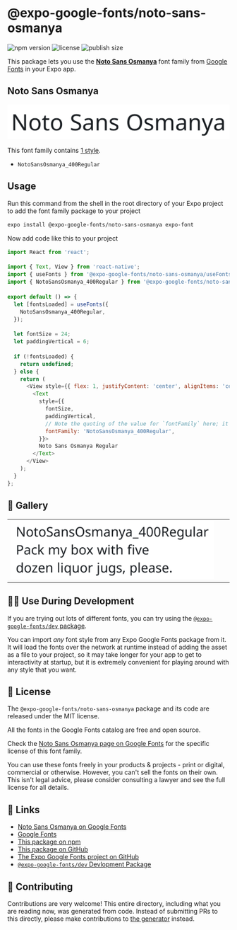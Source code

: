 # @expo-google-fonts/noto-sans-osmanya

![npm version](https://flat.badgen.net/npm/v/@expo-google-fonts/noto-sans-osmanya)
![license](https://flat.badgen.net/github/license/expo/google-fonts)
![publish size](https://flat.badgen.net/packagephobia/install/@expo-google-fonts/noto-sans-osmanya)

This package lets you use the [**Noto Sans Osmanya**](https://fonts.google.com/specimen/Noto+Sans+Osmanya) font family from [Google Fonts](https://fonts.google.com/) in your Expo app.

## Noto Sans Osmanya

![Noto Sans Osmanya](./font-family.png)

This font family contains [1 style](#-gallery).

- `NotoSansOsmanya_400Regular`

## Usage

Run this command from the shell in the root directory of your Expo project to add the font family package to your project
```sh
expo install @expo-google-fonts/noto-sans-osmanya expo-font
```

Now add code like this to your project
```js
import React from 'react';

import { Text, View } from 'react-native';
import { useFonts } from '@expo-google-fonts/noto-sans-osmanya/useFonts';
import { NotoSansOsmanya_400Regular } from '@expo-google-fonts/noto-sans-osmanya/400Regular';

export default () => {
  let [fontsLoaded] = useFonts({
    NotoSansOsmanya_400Regular,
  });

  let fontSize = 24;
  let paddingVertical = 6;

  if (!fontsLoaded) {
    return undefined;
  } else {
    return (
      <View style={{ flex: 1, justifyContent: 'center', alignItems: 'center' }}>
        <Text
          style={{
            fontSize,
            paddingVertical,
            // Note the quoting of the value for `fontFamily` here; it expects a string!
            fontFamily: 'NotoSansOsmanya_400Regular',
          }}>
          Noto Sans Osmanya Regular
        </Text>
      </View>
    );
  }
};

```

## 🔡 Gallery


||||
|-|-|-|
|![NotoSansOsmanya_400Regular](./NotoSansOsmanya_400Regular.ttf.png)||||


## 👩‍💻 Use During Development

If you are trying out lots of different fonts, you can try using the [`@expo-google-fonts/dev` package](https://github.com/expo/google-fonts/tree/master/font-packages/dev#readme).

You can import *any* font style from any Expo Google Fonts package from it. It will load the fonts
over the network at runtime instead of adding the asset as a file to your project, so it may take longer
for your app to get to interactivity at startup, but it is extremely convenient
for playing around with any style that you want.

## 📖 License

The `@expo-google-fonts/noto-sans-osmanya` package and its code are released under the MIT license.

All the fonts in the Google Fonts catalog are free and open source.

Check the [Noto Sans Osmanya page on Google Fonts](https://fonts.google.com/specimen/Noto+Sans+Osmanya) for the specific license of this font family.

You can use these fonts freely in your products & projects - print or digital, commercial or otherwise. However, you can't sell the fonts on their own. This isn't legal advice, please consider consulting a lawyer and see the full license for all details.

## 🔗 Links

- [Noto Sans Osmanya on Google Fonts](https://fonts.google.com/specimen/Noto+Sans+Osmanya)
- [Google Fonts](https://fonts.google.com/)
- [This package on npm](https://www.npmjs.com/package/@expo-google-fonts/noto-sans-osmanya)
- [This package on GitHub](https://github.com/expo/google-fonts/tree/master/font-packages/noto-sans-osmanya)
- [The Expo Google Fonts project on GitHub](https://github.com/expo/google-fonts)
- [`@expo-google-fonts/dev` Devlopment Package](https://github.com/expo/google-fonts/tree/master/font-packages/dev)

## 🤝 Contributing

Contributions are very welcome! This entire directory, including what you are reading now, was generated from code. Instead of submitting PRs to this directly, please make contributions to [the generator](https://github.com/expo/google-fonts/tree/master/packages/generator) instead.
